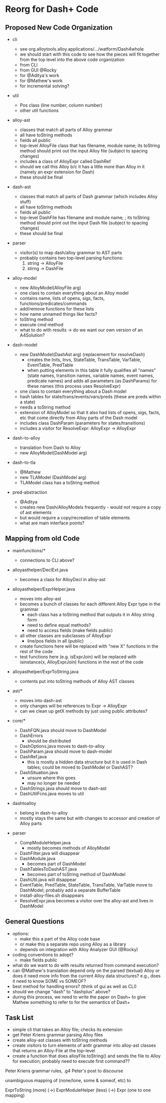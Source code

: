 # Reorg for Dash+ Code
 
## Proposed New Code Organization

* cli
	- see org.alloytools.alloy.applications/.../watform/Dash4whole
	- we should start with this code to see how the pieces will fit together from the top level into the above code organization
	- from CLI
	- from GUI @Rocky
	- for @Aditya's work
	- for @Mathew's work
	- for incremental solving?

* util
	- Pos class (line number, column number)
	- other util functions

* alloy-ast
	- classes that match all parts of Alloy grammar 
	- all have toString methods
	- fields all public
	- top-level AlloyFile class that has filename, module name; its toString method should print out the input Alloy file (subject to spacing changes)
	- includes a class of AlloyExpr called DashRef
	- should we call this Alloy b/c it has a little more than Alloy in it (namely an expr extension for Dash)
	- these should be final

* dash-ast
	- classes that match all parts of Dash grammar (which includes Alloy stuff)
	- all have toString methods
	- fields all public
	- top-level DashFile has filename and module name; ; its toString method should print out the input Dash file (subject to spacing changes)
	- these should be final

* parser
	- visitor(s) to map dash/alloy grammar to AST parts
	- probably contains two top-level parsing functions:
		1) string -> AlloyFile
		2) stirng -> DashFile

* alloy-model
	- new AlloyModel(AlloyFile arg)
	- one class to contain everything about an Alloy model
	- contains name, lists of opens, sigs, facts, functions/predicates/commands
	- add/remove functions for these lists
	- how name unnamed things like facts?
	- toString method
	- execute cmd method
	- what to do with results -> do we want our own version of an A4Solution?

* dash-model
	- new DashModel(DashAst arg) (replacement for resolveDash)
		- creates the Inits, Invs, StateTable, TransTable, VarTable, EventTable, PredTable
		- when putting elements in this table it fully qualifies all "names" (state names, transition names, variable names, event names, predicate names) and adds all parameters (as DashParams) for these names (this process uses ResolveExpr)
	- one class to contain everything about a Dash model
	- hash tables for state/trans/events/vars/preds (these are preds within a state)
	- needs a toString method
	- extension of AlloyModel so that it also had lists of opens, sigs, facts, etc that come directly from Alloy parts of the Dash model
	- includes class DashParam (parameters for states/transitions)
	- includes a visitor for ResolveExpr: AlloyExpr -> AlloyExpr

* dash-to-alloy
	- translation from Dash to Alloy
	- new AlloyModel(DashModel arg)

* dash-to-tla
	- @Mathew
	- new TLAModel (DashModel arg)
	- TLAModel class has a toString method
	
* pred-abstraction
	- @Aditya
	- creates new Dash/AlloyModels frequently - would not require a copy of ast elements
	- but would require a copy/recreation of table elements
	- what are main interface points?

## Mapping from old Code

* mainfunctions/*
	- connections to CLI above?

* alloyasthelper/DeclExt.java
	- becomes a class for AlloyDecl in alloy-ast

* alloyasthelper/ExprHelper.java
	- moves into alloy-ast
	- becomes a bunch of classes for each different Alloy Expr type in the grammar
		- each class has a toString method that outputs it in Alloy string form
		- need to define equal methods?
		- need to access fields (make fields public)
	- all other classes are subclasses of AlloyExpr
		- line/pos fields in all (public)
	- create functions here will be replaced with "new X" functions in the rest of the code
	- test functions here (e.g. isExprJoin) will be replaced with isinstance(x, AlloyExprJoin) functions in the rest of the code

* alloyasthelper/ExprToString.java
	- contents put into toString methods of Alloy AST classes

* ast/*
	- moves into dash-ast
	- only changes will be references to Expr -> AlloyExpr 
	- can we clean up getX methods by just using public attributes?

* core/*
	- DashFQN.java should move to DashModel
	- DashErrors 
		- should be distributed
	- DashOptions.java moves to dash-to-alloy
	- DashParam.java should move to dash-model
	- DashRef.java
		- this is mostly a hidden data structure but it is used in Dash tables; could be moved to DashModel or DashAST?
	- DashSituation.java 
		- unsure where this goes
		- may no longer be needed 
	- DashStrings.java should move to dash-ast
	- DashUtilFcns.java moves to util

* dashtoalloy
	- belong in dash-to-alloy
	- mostly stays the same but with changes to accessor and creation of Alloy parts

* parser
	- CompModuleHelper.java
		- mostly becomes methods of AlloyModel
	- DashFilter.java will disappear
	- DashModule.java
		- becomes part of DashModel
	- DashTablesToDashAST.java
		- becomes part of toString method of DashModel
	- DashUtil.java will disappear
	- EventTable, PredTable, StateTable, TransTable, VarTable move to DashModel; probably add a separate BufferTable
	- install-alloy-files.sh disappears
	- ResolveExpr.java becomes a visitor over the alloy-ast and lives in DashModel

## General Questions

* options:
	- make this a part of the Alloy code base 
	- or make this a separate repo using Alloy as a library
	- depends on integration with Alloy Analyzer GUI (@Rocky)
* coding conventions to adopt?
	- make fields public
* what do we want to do with results returned from command execution?
* can @Mathew's translation depend only on the parsed (textual) Alloy or does it need more info from the current Alloy data structures? e.g., does it need to know SOME vs SOMEOF?
* best method for handling errors? (think of gui as well as CLI)
* should we change "dash" to "dashplus" above?
* during this process, we need to write the paper on Dash+ to give Mathew something to refer to for the semantics of Dash+ 

## Task List

* simple cli that takes an Alloy file; checks its extension
* get Peter Kriens grammar parsing Alloy files
* create alloy-ast classes with toString methods
* create visitors to turn elements of antlr grammar into alloy-ast classes that returns an Alloy-File at the top-level
* create a function that does alloyFile.toString() and sends the file to Alloy for execution; probably need to execute first command??


Peter Kriens grammar rules, .g4
Peter's post to discourse

unambiguous mapping of (none/lone, some & someof, etc) to

ExprToString (more) (->)
ExprModuleHelper (less) (->)
Expr (one to one mapping)


